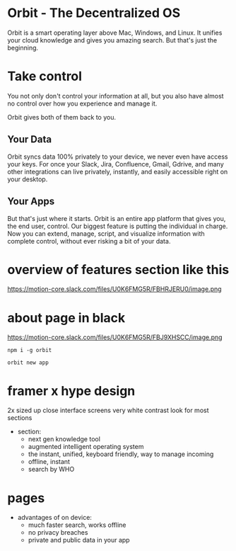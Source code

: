# Orbit - The Decentralized OS

Orbit is a smart operating layer above Mac, Windows, and Linux. It unifies your cloud knowledge and gives you amazing search. But that's just the beginning.

# Take control

You not only don't control your information at all, but you also have almost no control over how you experience and manage it.

Orbit gives both of them back to you.

## Your Data

Orbit syncs data 100% privately to your device, we never even have access your keys. For once your Slack, Jira, Confluence, Gmail, Gdrive, and many other integrations can live privately, instantly, and easily accessible right on your desktop.

## Your Apps

But that's just where it starts. Orbit is an entire app platform that gives you, the end user, control. Our biggest feature is putting the individual in charge. Now you can extend, manage, script, and visualize information with complete control, without ever risking a bit of your data.

# overview of features section like this

https://motion-core.slack.com/files/U0K6FMG5R/FBHRJERU0/image.png

# about page in black

https://motion-core.slack.com/files/U0K6FMG5R/FBJ9XHSCC/image.png

```
npm i -g orbit

orbit new app
```

# framer x hype design

2x sized up close interface screens
very white contrast look for most sections

- section:
  - next gen knowledge tool
  - augmented intelligent operating system
  - the instant, unified, keyboard friendly, way to manage incoming
  - offline, instant
  - search by WHO

# pages

- advantages of on device:
  - much faster search, works offline
  - no privacy breaches
  - private and public data in your app
